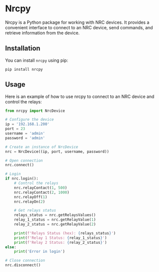 # Nrcpy

Nrcpy is a Python package for working with NRC devices. It provides a convenient interface to connect to an NRC device, send commands, and retrieve information from the device.

## Installation

You can install `nrcpy` using pip:

```shell
pip install nrcpy
```
## Usage
Here is an example of how to use nrcpy to connect to an NRC device and control the relays:
```python
from nrcpy import NrcDevice

# Configure the device
ip = '192.168.1.200'
port = 23
username = 'admin'
password = 'admin'

# Create an instance of NrcDevice
nrc = NrcDevice((ip, port, username, password))

# Open connection
nrc.connect()

# Login
if nrc.login():
    # Control the relays
    nrc.relayContact(1, 500)
    nrc.relayContact(2, 1000)
    nrc.relayOff(1)
    nrc.relayOn(2)

    # Get relays status
    relays_status = nrc.getRelaysValues()
    relay_1_status = nrc.getRelayValue(1)
    relay_2_status = nrc.getRelayValue(2)

    print(f'Relays Status (hex): {relays_status}')
    print(f'Relay 1 Status: {relay_1_status}')
    print(f'Relay 2 Status: {relay_2_status}')
else:
    print('Error in login')

# Close connection
nrc.disconnect()

```